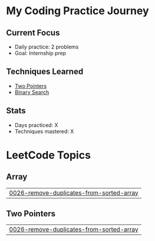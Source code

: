 # My Coding Practice Journey

## Current Focus
- Daily practice: 2 problems
- Goal: Internship prep

## Techniques Learned
- [Two Pointers](techniques/two-pointers.md)
- [Binary Search](techniques/binary-search.md)

## Stats
- Days practiced: X
- Techniques mastered: X

<!---LeetCode Topics Start-->
# LeetCode Topics
## Array
|  |
| ------- |
| [0026-remove-duplicates-from-sorted-array](https://github.com/yokojjing/coding-practice-notes/tree/master/0026-remove-duplicates-from-sorted-array) |
## Two Pointers
|  |
| ------- |
| [0026-remove-duplicates-from-sorted-array](https://github.com/yokojjing/coding-practice-notes/tree/master/0026-remove-duplicates-from-sorted-array) |
<!---LeetCode Topics End-->